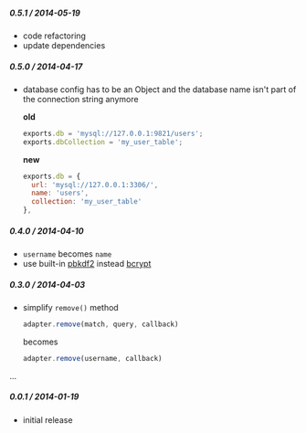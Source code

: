 
##### 0.5.1 / 2014-05-19

- code refactoring
- update dependencies

##### 0.5.0 / 2014-04-17

- database config has to be an Object and the database name isn't part of the
  connection string anymore

  **old**

  ```js
  exports.db = 'mysql://127.0.0.1:9821/users';
  exports.dbCollection = 'my_user_table';
  ```

  **new**

  ```js
  exports.db = {
    url: 'mysql://127.0.0.1:3306/',
    name: 'users',
    collection: 'my_user_table'
  },
  ```

##### 0.4.0 / 2014-04-10

- `username` becomes `name`
- use built-in [pbkdf2](http://nodejs.org/api/crypto.html#crypto_crypto_pbkdf2_password_salt_iterations_keylen_callback)
  instead [bcrypt](https://github.com/ncb000gt/node.bcrypt.js/)

##### 0.3.0 / 2014-04-03

- simplify `remove()` method

  ```js
  adapter.remove(match, query, callback)
  ```

  becomes

  ```js
  adapter.remove(username, callback)
  ```

...

##### 0.0.1 / 2014-01-19

 - initial release
